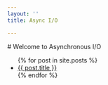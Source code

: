 ```yaml
---
layout: ''
title: Async I/O

---
```

\# Welcome to Asynchronous I/O 

<ul>
{% for post in site.posts %}
<li>
<a href="{{ post.url }}">{{ post.title }}</a>
</li>
{% endfor %}
</ul>
